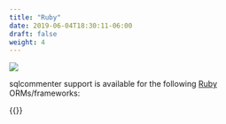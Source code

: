 ```yaml
---
title: "Ruby"
date: 2019-06-04T18:30:11-06:00
draft: false
weight: 4
---
```


![](/images/ruby-logo.png)

sqlcommenter support is available for the following [Ruby](https://ruby.org/) ORMs/frameworks:

{{<card-vendor href="/ruby/rails" src="/images/activerecord_marginalia-logo.png">}}
